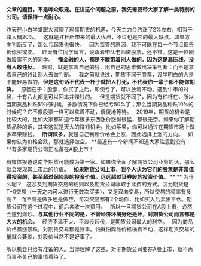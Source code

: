   
**文章的题目，不是哗众取宠。在讲这个问题之前，我先需要带大家了解一类特别的公司。请保持一点耐心。**
  
昨天在小白学堂跟大家聊了鸡蛋期货的机遇，今天主力合约涨了2%左右，相当于赚大概20%。
 
这就是杠杆所带来的最大优点，不过也是它的最大缺点。如果方向判断反了，那么亏起来也很快。
 
因为监管的原因，我不可能在每一个节点都告诉你买或卖。
 
昨天有位同学留言，说跟着带队老师做股票，还不错。这是一位刚做股票不久的同学。
 
**懂金融的人，都是不敢带着别人做的。因为这是高压线，没有人敢违反。**
 
理财，就是拿着自己的钱，用自己的思维做出决策判断；而不是拿着自己的钱让别人去做判断。
 
我之前就说过，期货不同于股票，没学明白的人是不能轻易做的。**但是这句话不代表一杆子就把人打死，不代表你一辈子都不能做期货。**
 
原因在于：股票，你买了之后，即使亏了，可以放着不动。遇到牛市的时候，十有八九都是可以回本并赚钱的。
 
但是期货就不同了，因为有杠杆在，所以当期货品种跌5%的时候，多数情况下你已经亏50%了；那么当期货品种跌10%的时候呢？它不像股票一样可以拿着不动，傻傻地等待。
 
2019年，期货的机会是比较大的。比如大家都知道今年很多东西涨价涨得很猛，都很无奈。如果你了解期货品种的话，其实这就是天大的赚钱机会。比如苹果，你可以通过在期货市场上做多苹果赚钱。
 
**所谓做多**，就是自己判断价格会上涨，因此选择上涨的方向。
 
如果你认为价格会跌，那就选择做空。
**最近有一个新闻不知道大家注意到没有：**有多家期货公司正准备在A股上市！
  
有媒体报道说南华期货可能成为第一家。如果你全面了解期货公司业务的话，那么就会发现其上市后的价值。
 
**如果期货公司上市，我个人认为它们的股票是非常值得投资的，甚至超过保险股的投资价值。远远超过证券股的投资价值。**
** **
为什么呢？
 
这涉及到期货交易的规则以及期货公司收取手续费的方式。因为期货是T+0交易（一天之内可以进行无数次买卖），又是双向交易，所以交易的频率有多高？
 
而不管是做多还是做空，每次交易都有2个动作，比如买入后卖出平仓。期货公司在这个过程中，前后各收一次费用。
 
所以一旦期货公司在A股上市，必然会遭到爆炒。**与其他行业不同的是，不管经济环境好还是坏，对期货公司而言都是大大的机会。**
 
经济不温不火、平淡没起伏，是期货公司最大的利空。
 
因为商品价格暴涨暴跌，对期货交易都是好事。怕就怕商品价格横着不动，这样期货交易的量就会萎缩，对股价当然不是好事了。
  
所以机会只给有准备的人。当你理解了这些，对于期货公司要在A股上市，就不再当事不关己的事情看待了。